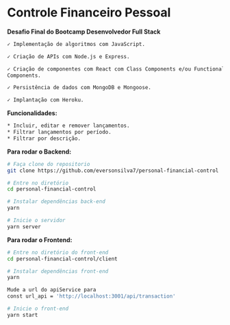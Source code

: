 # Controle Financeiro Pessoal
**Desafio Final do Bootcamp Desenvolvedor Full Stack**

```bash
✓ Implementação de algoritmos com JavaScript.

✓ Criação de APIs com Node.js e Express.

✓ Criação de componentes com React com Class Components e/ou Functional
Components.

✓ Persistência de dados com MongoDB e Mongoose.

✓ Implantação com Heroku.
```
**Funcionalidades:**
```bash
* Incluir, editar e remover lançamentos.
* Filtrar lançamentos por período.
* Filtrar por descrição.
```

**Para rodar o Backend:**
```bash
# Faça clone do repositorio
git clone https://github.com/eversonsilva7/personal-financial-control

# Entre no diretório
cd personal-financial-control

# Instalar dependências back-end
yarn

# Inicie o servidor
yarn server
```

**Para rodar o Frontend:**
```bash
# Entre no diretório do front-end
cd personal-financial-control/client

# Instalar dependências front-end
yarn

Mude a url do apiService para 
const url_api = 'http://localhost:3001/api/transaction'

# Inicie o front-end
yarn start
```

